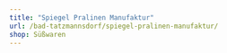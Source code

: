 ```yaml
---
title: "Spiegel Pralinen Manufaktur"
url: /bad-tatzmannsdorf/spiegel-pralinen-manufaktur/
shop: Süßwaren
---
```

